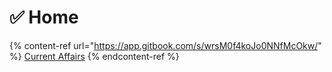 # ✅ Home

{% content-ref url="https://app.gitbook.com/s/wrsM0f4koJo0NNfMcOkw/" %}
[Current Affairs](https://app.gitbook.com/s/wrsM0f4koJo0NNfMcOkw/)
{% endcontent-ref %}
